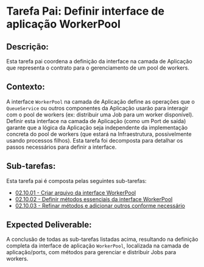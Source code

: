 # Tarefa Pai: Definir interface de aplicação WorkerPool

## Descrição:

Esta tarefa pai coordena a definição da interface na camada de Aplicação que representa o contrato para o gerenciamento de um pool de workers.

## Contexto:

A interface `WorkerPool` na camada de Aplicação define as operações que o `QueueService` ou outros componentes da Aplicação usarão para interagir com o pool de workers (ex: distribuir uma Job para um worker disponível). Definir esta interface na camada de Aplicação (como um Port de saída) garante que a lógica da Aplicação seja independente da implementação concreta do pool de workers (que estará na Infraestrutura, possivelmente usando processos filhos). Esta tarefa foi decomposta para detalhar os passos necessários para definir a interface.

## Sub-tarefas:

Esta tarefa pai é composta pelas seguintes sub-tarefas:

*   [02.10.01 - Criar arquivo da interface WorkerPool](10-define-worker-pool-interface/01-create-worker-pool-interface-file.md)
*   [02.10.02 - Definir métodos essenciais da interface WorkerPool](10-define-worker-pool-interface/02-define-essential-methods.md)
*   [02.10.03 - Refinar métodos e adicionar outros conforme necessário](10-define-worker-pool-interface/03-refine-and-add-methods.md)

## Expected Deliverable:

A conclusão de todas as sub-tarefas listadas acima, resultando na definição completa da interface de aplicação `WorkerPool`, localizada na camada de aplicação/ports, com métodos para gerenciar e distribuir Jobs para workers.